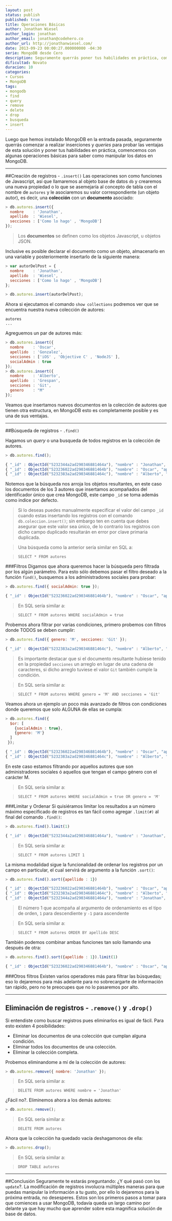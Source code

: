 ```yaml
---
layout: post
status: publish
published: true
title: Operaciones Básicas
author: Jonathan Wiesel
author_login: jonathan
author_email: jonathan@codehero.co
author_url: http://jonathanwiesel.com/
date: 2013-09-23 00:00:27.000000000 -04:30
serie: MongoDB desde Cero
description: Seguramente querrás poner tus habilidades en práctica, comencemos con algunas operaciones básicas para aprender como manipular los datos en MongoDB.
dificultad: Novato
duracion: 10
categories:
- Cursos
- MongoDB
tags:
- mongodb
- find
- query
- remove
- delete
- drop
- busqueda
- insert
---
```

Luego que hemos instalado MongoDB en la entrada pasada, seguramente querrás comenzar a realizar inserciones y *queries* para probar las ventajas de esta solución y poner tus habilidades en práctica, comencemos con algunas operaciones básicas para saber como manipular los datos en MongoDB.
***

<!--Primero creemos una base de datos para nuestro ejemplo, para ello solo debemos ejecutar el comando `use codehero`, esto cambiará de base de datos a la que hemos especificado, como una base de datos con este nombre no existe simplemente la creará apenas insertemos algún registro.

Como hablamos al inicio del curso, MongoDB está basado en Javascript, por lo que la manera en que se usa en consola es como si estuviéramos ejecutando comandos Javascript. Por lo tanto las operaciones que se llevan a cabo son tan solo funciones sobre el objeto `db`, el objeto principal de la base de datos. -->

##Creación de registros -  `.insert()`
Las operaciones son como funciones de Javascript, así que llamaremos al objeto base de datos `db` y crearemos una nueva propiedad o lo que se asemejaría al concepto de tabla con el nombre de `autores` y le asociaremos su valor correspondiente (un objeto autor), es decir, una **colección** con un **documento** asociado:

```js
> db.autores.insert({
  nombre    : 'Jonathan',
  apellido  : 'Wiesel',
  secciones : ['Como lo hago' , 'MongoDB']
});
```

> Los **documentos** se definen como los objetos Javascript, u objetos JSON.

Inclusive es posible declarar el documento como un objeto, almacenarlo en una variable y posteriormente insertarlo de la siguiente manera:

```js
> var autorDelPost = {
  nombre    : 'Jonathan',
  apellido  : 'Wiesel',
  secciones : ['Como lo hago' , 'MongoDB']
};

> db.autores.insert(autorDelPost);
```


Ahora si ejecutamos el comando `show collections` podremos ver que se encuentra nuestra nueva colección de autores:

```
autores
...
```

Agreguemos un par de autores más:

```js
> db.autores.insert({
  nombre    : 'Oscar',
  apellido  : 'Gonzalez',
  secciones : ['iOS' , 'Objective C' , 'NodeJS' ],
  socialAdmin : true
});
> db.autores.insert({
  nombre    : 'Alberto',
  apellido  : 'Grespan',
  secciones : 'Git',
  genero    : "M"
});
```

Veamos que insertamos nuevos documentos en la colección de autores que tienen otra estructura, en MongoDB esto es completamente posible y es una de sus ventajas.

***
##Búsqueda de registros - `.find()`

Hagamos un *query* o una busqueda de todos registros en la colección de autores.

```js
> db.autores.find();

{ "_id" : ObjectId("5232344a2ad290346881464a"), "nombre" : "Jonathan", "apellido" : "Wiesel", "secciones" : [  "Como lo hago",  "Noticias" ] }
{ "_id" : ObjectId("523236022ad290346881464b"), "nombre" : "Oscar", "apellido" : "Gonzalez", "secciones" : [  "iOS",  "Objective C",  "NodeJS" ], "socialAdmin" : true }
{ "_id" : ObjectId("5232383a2ad290346881464c"), "nombre" : "Alberto", "apellido" : "Grespan", "secciones" : "Git", "genero" : "M" }
```

Notemos que la búsqueda nos arroja los objetos resultantes, en este caso los documentos de los 3 autores que insertamos acompañados del identificador único que crea MongoDB, este campo `_id` se toma además como indice por defecto.

> Si lo deseas puedes manualmente especificar el valor del campo `_id` cuando estas insertando los registros con el comando `db.coleccion.insert()`; sin embargo ten en cuenta que debes asegurar que este valor sea único, de lo contrario los registros con dicho campo duplicado resultarán en error por clave primaria duplicada.

> Una búsqueda como la anterior sería similar en SQL a:

> `SELECT * FROM autores`

###Filtros
Digamos que ahora queremos hacer la búsqueda pero filtrada por los algún parámetro. Para esto sólo debemos pasar el filtro deseado a la función `find()`, busquemos a los administradores sociales para probar:

```js
> db.autores.find({ socialAdmin: true });

{ "_id" : ObjectId("523236022ad290346881464b"), "nombre" : "Oscar", "apellido" : "Gonzalez", "secciones" : [  "iOS",  "Objective C",  "NodeJS" ], "socialAdmin" : true }
```


> En SQL sería similar a:

> `SELECT * FROM autores WHERE socialAdmin = true`

Probemos ahora filtrar por varias condiciones, primero probemos con filtros donde TODOS se deben cumplir:

```js
> db.autores.find({ genero: 'M', secciones: 'Git' });

{ "_id" : ObjectId("5232383a2ad290346881464c"), "nombre" : "Alberto", "apellido" : "Grespan", "secciones" : "Git", "genero" : "M" }
```

> Es importante destacar que si el documento resultante hubiese tenido en la propiedad `secciones` un arreglo en lugar de una cadena de caracteres, si dicho arreglo tuviese el valor `Git` también cumple la condición.

> En SQL sería similar a:

> `SELECT * FROM autores WHERE genero = 'M' AND secciones = 'Git'`

Veamos ahora un ejemplo un poco más avanzado de filtros con condiciones donde queremos que solo ALGUNA de ellas se cumpla:

```js
> db.autores.find({
  $or: [
    {socialAdmin : true},
    {genero: 'M'}
  ]
 });

{ "_id" : ObjectId("523236022ad290346881464b"), "nombre" : "Oscar", "apellido" : "Gonzalez", "secciones" : [  "iOS",  "Objective C",  "NodeJS" ], "socialAdmin" : true }
{ "_id" : ObjectId("5232383a2ad290346881464c"), "nombre" : "Alberto", "apellido" : "Grespan", "secciones" : "Git", "genero" : "M" }
```

En este caso estamos filtrando por aquellos autores que son administradores sociales ó aquellos que tengan el campo género con el carácter M.

> En SQL sería similar a:

> `SELECT * FROM autores WHERE socialAdmin = true OR genero = 'M'`



###Limitar y Ordenar
Si quisiéramos limitar los resultados a un número máximo especificado de registros es tan fácil como agregar `.limit(#)` al final del comando `.find()`:

```js
> db.autores.find().limit(1)

{ "_id" : ObjectId("5232344a2ad290346881464a"), "nombre" : "Jonathan", "apellido" : "Wiesel",  "secciones" : [  "Como lo hago",  "MongoDB" ] }
```

> En SQL sería similar a:

> `SELECT * FROM autores LIMIT 1`

La misma modalidad sigue la funcionalidad de ordenar los registros por un campo en particular, el cual servirá de argumento a la función `.sort()`:

```js
> db.autores.find().sort({apellido : 1})

{ "_id" : ObjectId("523236022ad290346881464b"), "nombre" : "Oscar", "apellido" : "Gonzalez", "secciones" : [  "iOS",  "Objective C",  "NodeJS" ], "socialAdmin" : true }
{ "_id" : ObjectId("5232383a2ad290346881464c"), "nombre" : "Alberto", "apellido" : "Grespan", "secciones" : "Git", "genero" : "M" }
{ "_id" : ObjectId("5232344a2ad290346881464a"), "nombre" : "Jonathan", "apellido" : "Wiesel", "secciones" : [  "Como lo hago",  "MongoDB" ] }
```

> El número 1 que acompaña al argumento de ordenamiento es el tipo de orden, `1` para descendiente y `-1`  para ascendente

> En SQL sería similar a:

> `SELECT * FROM autores ORDER BY apellido DESC`

También podemos combinar ambas funciones tan solo llamando una después de otra:

```js
> db.autores.find().sort({apellido : 1}).limit(1)

{ "_id" : ObjectId("523236022ad290346881464b"), "nombre" : "Oscar", "apellido" : "Gonzalez", "secciones" : [  "iOS",  "Objective C",  "NodeJS" ], "socialAdmin" : true }
```

###Otros filtros
Existen varios operadores más para filtrar las búsquedas; eso lo dejaremos para más adelante para no sobrecargarte de información tan rápido, pero no te preocupes que no lo pasaremos por alto.

***
## Eliminación de registros - `.remove()` y `.drop()`

Si entendiste como buscar registros pues eliminarlos es igual de fácil. Para esto existen 4 posibilidades:

* Eliminar los documentos de una colección que cumplan alguna condición.
* Eliminar todos los documentos de una colección.
* Eliminar la colección completa.

Probemos eliminandome a mí de la colección de autores:

```js
> db.autores.remove({ nombre: 'Jonathan' });
```

> En SQL sería similar a:

> `DELETE FROM autores WHERE nombre = 'Jonathan'`

¿Fácil no?. Eliminemos ahora a los demás autores:

```js
> db.autores.remove();
```

> En SQL sería similar a:

> `DELETE FROM autores`

Ahora que la colección ha quedado vacía deshagamonos de ella:

```js
> db.autores.drop();
```

> En SQL sería similar a:

> `DROP TABLE autores`

***
##Conclusión
Seguramente te estarás preguntando: ¿Y qué pasó con los `update`?. La modificación de registros involucra  múltiples maneras para que puedas manipular la información a tu gusto, por ello lo dejaremos para la próxima entrada, no desesperes. Estos son los primeros pasos a tomar para que comiences a usar MongoDB, todavía queda un largo camino por delante ya que hay mucho que aprender sobre esta magnifica solución de base de datos.
